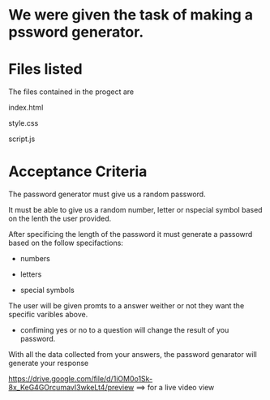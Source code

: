 

# We were given the task of making a pssword generator.


# Files listed

The files contained in the progect are 
  
  index.html
  
  style.css
 
  script.js
  
# Acceptance Criteria 

The password generator must give us a random password.

It must be able to give us a random number, letter or nspecial symbol based on the lenth the user provided.


 After specificing the length of the password it must generate a passowrd based on the follow specifactions: 

* numbers

* letters

* special symbols


The user will be given promts to a answer weither or not they want the specific varibles above.

* confiming yes or no to a question will change the result of you password.

With all the data collected from your answers, the password genarator will generate your response


https://drive.google.com/file/d/1iOM0o1Sk-8x_KeG4GOrcumavI3wkeLt4/preview ==> for a live video view 
